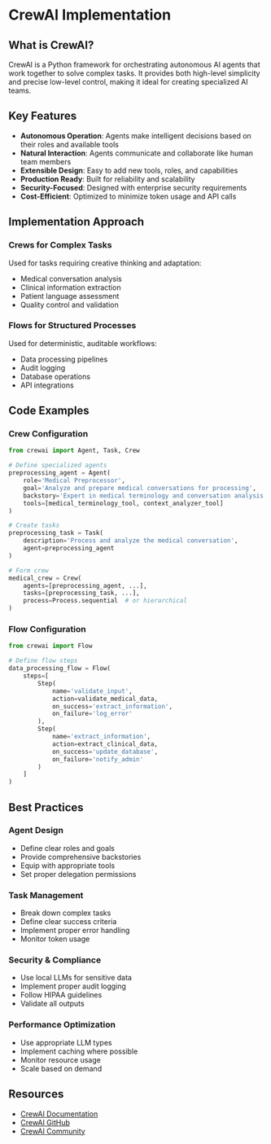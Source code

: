 # CrewAI Implementation

## What is CrewAI?
CrewAI is a Python framework for orchestrating autonomous AI agents that work together to solve complex tasks. It provides both high-level simplicity and precise low-level control, making it ideal for creating specialized AI teams.

## Key Features
- **Autonomous Operation**: Agents make intelligent decisions based on their roles and available tools
- **Natural Interaction**: Agents communicate and collaborate like human team members
- **Extensible Design**: Easy to add new tools, roles, and capabilities
- **Production Ready**: Built for reliability and scalability
- **Security-Focused**: Designed with enterprise security requirements
- **Cost-Efficient**: Optimized to minimize token usage and API calls

## Implementation Approach

### Crews for Complex Tasks
Used for tasks requiring creative thinking and adaptation:
- Medical conversation analysis
- Clinical information extraction
- Patient language assessment
- Quality control and validation

### Flows for Structured Processes
Used for deterministic, auditable workflows:
- Data processing pipelines
- Audit logging
- Database operations
- API integrations

## Code Examples

### Crew Configuration
```python
from crewai import Agent, Task, Crew

# Define specialized agents
preprocessing_agent = Agent(
    role='Medical Preprocessor',
    goal='Analyze and prepare medical conversations for processing',
    backstory='Expert in medical terminology and conversation analysis',
    tools=[medical_terminology_tool, context_analyzer_tool]
)

# Create tasks
preprocessing_task = Task(
    description='Process and analyze the medical conversation',
    agent=preprocessing_agent
)

# Form crew
medical_crew = Crew(
    agents=[preprocessing_agent, ...],
    tasks=[preprocessing_task, ...],
    process=Process.sequential  # or hierarchical
)
```

### Flow Configuration
```python
from crewai import Flow

# Define flow steps
data_processing_flow = Flow(
    steps=[
        Step(
            name='validate_input',
            action=validate_medical_data,
            on_success='extract_information',
            on_failure='log_error'
        ),
        Step(
            name='extract_information',
            action=extract_clinical_data,
            on_success='update_database',
            on_failure='notify_admin'
        )
    ]
)
```

## Best Practices

### Agent Design
- Define clear roles and goals
- Provide comprehensive backstories
- Equip with appropriate tools
- Set proper delegation permissions

### Task Management
- Break down complex tasks
- Define clear success criteria
- Implement proper error handling
- Monitor token usage

### Security & Compliance
- Use local LLMs for sensitive data
- Implement proper audit logging
- Follow HIPAA guidelines
- Validate all outputs

### Performance Optimization
- Use appropriate LLM types
- Implement caching where possible
- Monitor resource usage
- Scale based on demand

## Resources
- [CrewAI Documentation](https://docs.crewai.com)
- [CrewAI GitHub](https://github.com/crewAIInc/crewAI)
- [CrewAI Community](https://community.crewai.com) 